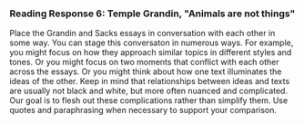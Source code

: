 ### Reading Response 6: Temple Grandin, "Animals are not things"

Place the Grandin and Sacks essays in conversation with each other in some way. You can stage this conversaton in numerous ways. For example, you might focus on how they approach similar topics in different styles and tones. Or you might focus on two moments that conflict with each other across the essays. Or you might think about how one text illuminates the ideas of the other. Keep in mind that relationships between ideas and texts are usually not black and white, but more often nuanced and complicated. Our goal is to flesh out these complications rather than simplify them. Use quotes and paraphrasing when necessary to support your comparison.
